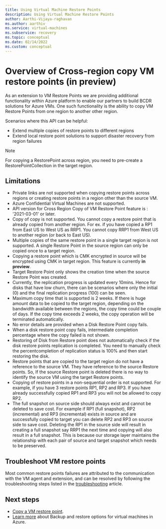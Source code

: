 ```yaml
---
title: Using Virtual Machine Restore Points
description: Using Virtual Machine Restore Points
author: Aarthi-Vijaya-raghavan
ms.author: aarthiv
ms.service: virtual-machines
ms.subservice: recovery
ms.topic: conceptual
ms.date: 02/14/2022
ms.custom: conceptual
---
```


# Overview of Cross-region copy VM restore points (in preview)

As an extension to VM Restore Points we are providing additional functionality within Azure platform to enable our partners to build BCDR solutions for Azure VMs. One such functionality is the ability to copy VM Restore Points from one region to another other region.

Scenarios where this API can be helpful:
* Extend multiple copies of restore points to different regions
* Extend local restore point solutions to support disaster recovery from region failures

> [!NOTE]
> For copying a RestorePoint across region, you need to pre-create a RestorePointCollection in the target region.

## Limitations

* Private links are not supported when copying restore points across regions or creating restore points in a region other than the source VM.
* Azure Confidential Virtual Machines are not supported. 
* API version for Cross Region Copy of VM Restore Point feature is : '2021-03-01' or later.
* Copy of copy is not supported. You cannot copy a restore point that is already copied from another region. For ex. if you have copied a RP1 from East US to West US as RRP1. You cannot copy RRP1 from West US to another region (or back to East US).
* Multiple copies of the same restore point in a single target region is not supported. A single Restore Point in the source region can only be copied once to a target region.
* Copying a restore point which is CMK encrypted in source will be encrypted using CMK in target region. This feature is currently **in preview**.
* Target Restore Point only shows the creation time when the source Restore Point was created.
* Currently, the replication progress is updated every 10mins. Hence for disks that have low churn, there can be scenarios where only the initial (0) and the final replication progress (100) can be seen.
* Maximum copy time that is supported is 2 weeks. If there is huge amount data to be copied to the target region, depending on the bandwidth available between the regions, the copy time could be couple of days. If the copy time exceeds 2 weeks, the copy operation will be terminated automatically.
* No error details are provided when a Disk Restore Point copy fails.
* When a disk restore point copy fails,  intermediate completion percentage where the copy failed is not shown.
* Restoring of Disk from Restore point does not automatically check if the disk restore points replication is completed. You need to manually check the percentcompletion of replication status is 100%  and then start restoring the disk.
* Restore points that are copied to the target region do not have a reference to the source VM. They have reference to the source Restore points. So, If the source Restore point is deleted there is no way to identify the source VM using the target Restore points.
* Copying of restore points in a non-sequential order is not supported. For example, if you have 3 restore points RP1, RP2 and RP3. If you have already successfully copied RP1 and RP3 you will not be allowed to copy RP2.
* The full snapshot on source side should always exist and cannot be deleted to save cost. For example if RP1 (full snapshot), RP2 (incremental) and RP3 (incremental) exists in source and are successfully copied to target you can delete RP2 and RP3 on source side to save cost. Deleting the RP1 in the source side will result in creating a full snapshot say RRP1 the next time and copying will also result in a full snapshot. This is because our storage layer maintains the relationship with each pair of source and target snapshot which needs to be preserved.

## Troubleshoot VM restore points
Most common restore points failures are attributed to the communication with the VM agent and extension, and can be resolved by following the troubleshooting steps listed in the [troubleshooting](restore-point-troubleshooting.md) article.

## Next steps

- [Copy a VM restore point](virtual-machines-copy-restore-points-how-to.md).
- [Learn more](backup-recovery.md) about Backup and restore options for virtual machines in Azure.
